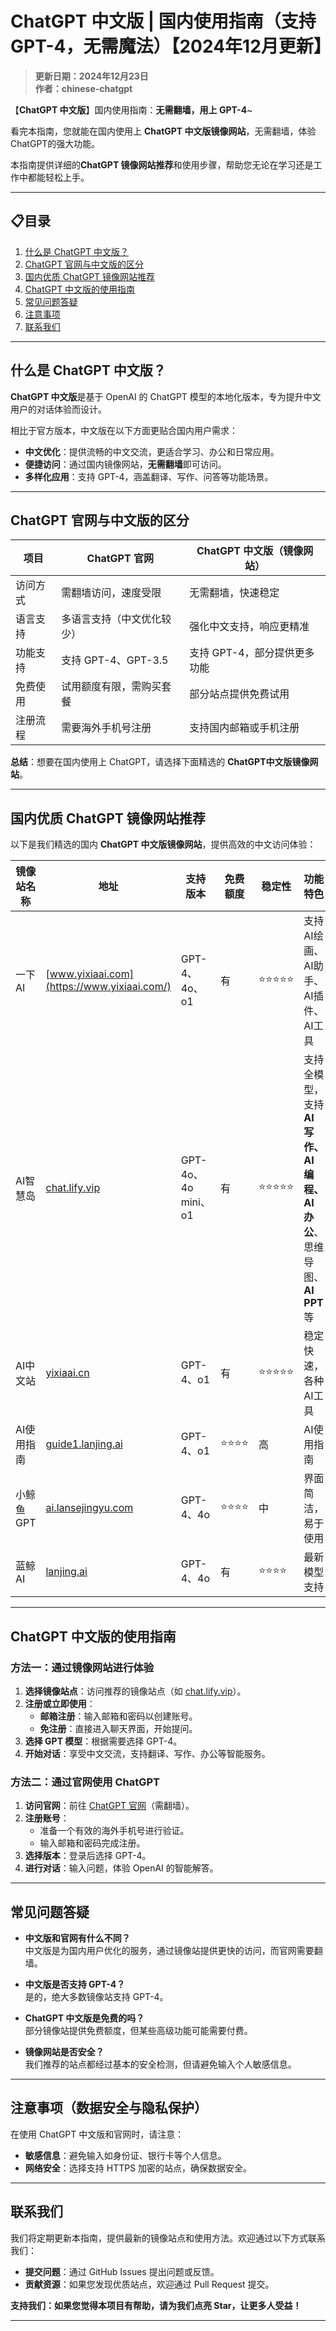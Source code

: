 # ChatGPT 中文版 | 国内使用指南（支持GPT-4，无需魔法）【2024年12月更新】

> **更新日期：2024年12月23日**  
> **作者：chinese-chatgpt** 

【**ChatGPT 中文版**】国内使用指南：**无需翻墙，用上 GPT-4**~

看完本指南，您就能在国内使用上 **ChatGPT 中文版镜像网站**，无需翻墙，体验 ChatGPT的强大功能。

本指南提供详细的**ChatGPT 镜像网站推荐**和使用步骤，帮助您无论在学习还是工作中都能轻松上手。

---

## 📋目录
1. [什么是 ChatGPT 中文版？](#什么是-chatgpt-中文版)
2. [ChatGPT 官网与中文版的区分](#ChatGPT-官网与中文版的区分)
3. [国内优质 ChatGPT 镜像网站推荐](#国内优质-ChatGPT-镜像网站推荐)
4. [ChatGPT 中文版的使用指南](#ChatGPT-中文版的使用指南)
5. [常见问题答疑](#常见问题答疑)
6. [注意事项](#注意事项（数据安全与隐私保护）)
7. [联系我们](#联系我们)

---

## 什么是 ChatGPT 中文版？

**ChatGPT 中文版**是基于 OpenAI 的 ChatGPT 模型的本地化版本，专为提升中文用户的对话体验而设计。

相比于官方版本，中文版在以下方面更贴合国内用户需求：

- **中文优化**：提供流畅的中文交流，更适合学习、办公和日常应用。
- **便捷访问**：通过国内镜像网站，**无需翻墙**即可访问。
- **多样化应用**：支持 GPT-4，涵盖翻译、写作、问答等功能场景。

---

## ChatGPT 官网与中文版的区分

| 项目              | ChatGPT 官网                         | ChatGPT 中文版（镜像网站）         |
|-------------------|-------------------------------------|-----------------------------------|
| 访问方式          | 需翻墙访问，速度受限                  | 无需翻墙，快速稳定                 |
| 语言支持          | 多语言支持（中文优化较少）            | 强化中文支持，响应更精准           |
| 功能支持          | 支持 GPT-4、GPT-3.5                  | 支持 GPT-4，部分提供更多功能       |
| 免费使用          | 试用额度有限，需购买套餐              | 部分站点提供免费试用              |
| 注册流程          | 需要海外手机号注册                    | 支持国内邮箱或手机注册            |

**总结**：想要在国内使用上 ChatGPT，请选择下面精选的 **ChatGPT中文版镜像网站**。

---

## 国内优质 ChatGPT 镜像网站推荐

以下是我们精选的国内 **ChatGPT 中文版镜像网站**，提供高效的中文访问体验：

| 镜像站名称         | 地址                             | 支持版本           | 免费额度 | 稳定性  | 功能特色                |
|--------------------|----------------------------------|--------------------|----------|---------|-------------------------|
| 一下AI            | [www.yixiaai.com](https://www.yixiaai.com/) | GPT-4、4o、o1      | 有       |  ⭐⭐⭐⭐⭐   | 支持 AI绘画、AI助手、AI插件、AI工具            |
| AI智慧岛          | [chat.lify.vip](https://chat.lify.vip/) | GPT-4o、4o mini、o1 | 有       |  ⭐⭐⭐⭐⭐  | 支持全模型，支持**AI写作、AI编程、AI办公**、思维导图、**AI PPT**等            |
| AI中文站       | [yixiaai.cn](https://yixiaai.cn/) | GPT-4、o1           | 有       |  ⭐⭐⭐⭐⭐ | 稳定快速，各种AI工具 |
| AI使用指南           | [guide1.lanjing.ai](https://guide1.lanjing.ai/) | GPT-4、o1           | ⭐⭐⭐⭐ |  高      | AI使用指南            |
| 小鲸鱼GPT        | [ai.lansejingyu.com](https://ai.lansejingyu.com/) | GPT-4、4o           | ⭐⭐⭐⭐ |  中      | 界面简洁，易于使用      |
| 蓝鲸AI            | [lanjing.ai](https://lanjing.ai/) | GPT-4、4o           | 有       | ⭐⭐⭐⭐ | 最新模型支持            |

---

## ChatGPT 中文版的使用指南

### 方法一：通过镜像网站进行体验

1. **选择镜像站点**：访问推荐的镜像站点（如 [chat.lify.vip](https://chat.lify.vip/)）。
2. **注册或立即使用**：
   - **邮箱注册**：输入邮箱和密码以创建账号。
   - **免注册**：直接进入聊天界面，开始提问。
3. **选择 GPT 模型**：根据需要选择 GPT-4。
4. **开始对话**：享受中文交流，支持翻译、写作、办公等智能服务。

### 方法二：通过官网使用 ChatGPT

1. **访问官网**：前往 [ChatGPT 官网](https://chat.openai.com)（需翻墙）。
2. **注册账号**：
   - 准备一个有效的海外手机号进行验证。
   - 输入邮箱和密码完成注册。
3. **选择版本**：登录后选择 GPT-4。
4. **进行对话**：输入问题，体验 OpenAI 的智能解答。

---

## 常见问题答疑

- **中文版和官网有什么不同？**  
  中文版是为国内用户优化的服务，通过镜像站提供更快的访问，而官网需要翻墙。

- **中文版是否支持 GPT-4？**  
  是的，绝大多数镜像站支持 GPT-4。

- **ChatGPT 中文版是免费的吗？**  
  部分镜像站提供免费额度，但某些高级功能可能需要付费。

- **镜像网站是否安全？**  
  我们推荐的站点都经过基本的安全检测，但请避免输入个人敏感信息。

---

## 注意事项（数据安全与隐私保护）

在使用 ChatGPT 中文版和官网时，请注意：

- **敏感信息**：避免输入如身份证、银行卡等个人信息。
- **网络安全**：选择支持 HTTPS 加密的站点，确保数据安全。

---

## 联系我们

我们将定期更新本指南，提供最新的镜像站点和使用方法。欢迎通过以下方式联系我们：

- **提交问题**：通过 GitHub Issues 提出问题或反馈。
- **贡献资源**：如果您发现优质站点，欢迎通过 Pull Request 提交。

**支持我们：如果您觉得本项目有帮助，请为我们点亮 Star，让更多人受益！**

---
